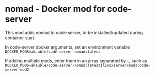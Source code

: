 # nomad - Docker mod for code-server

This mod adds nomad to code-server, to be installed/updated during container start.

In code-server docker arguments, set an environment variable `DOCKER_MODS=akauble/code-server-nomad:latest`

If adding multiple mods, enter them in an array separated by `|`, such as `DOCKER_MODS=akauble/code-server-nomad:latest|linuxserver/mods:code-server-mod2`
